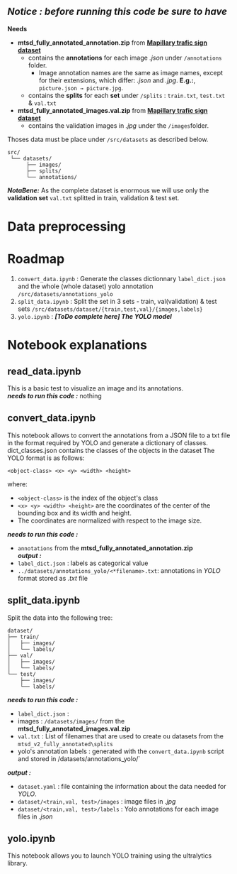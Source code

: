 ***Notice : before running this code be sure to have***
---
**Needs**  
* **mtsd_fully_annotated_annotation.zip** from [**Mapillary trafic sign dataset**](https://www.mapillary.com/dataset/trafficsign)
    * contains the **annotations** for each image *.json* under `/annotations` folder.
        * Image annotation names are the same as image names, except for their extensions, which differ: *.json* and *.jpg*. **E.g.:**, `picture.json → picture.jpg`.
    * contains the **splits** for each **set** under `/splits` : `train.txt`, `test.txt` & `val.txt` 
* **mtsd_fully_annotated_images.val.zip** from [**Mapillary trafic sign dataset**](https://www.mapillary.com/dataset/trafficsign)
    * contains the validation images in *.jpg* under the `/images`folder. 

Thoses data must be place under `/src/datasets` as described below.
```
src/ 
 └── datasets/ 
      ├── images/
      ├── splits/
      └── annotations/
```

***NotaBene:*** As the complete dataset is enormous we will use only the **validation set** `val.txt` splitted in train, validation & test set. 

# Data preprocessing
# Roadmap

1.  `convert_data.ipynb` :  Generate the classes dictionnary `label_dict.json` and the whole (whole dataset) yolo annotation `/src/datasets/annotations_yolo` 
2.  `split_data.ipynb` : Split the set in 3 sets - train, val(validation) & test sets `/src/datasets/dataset/{train,test,val}/{images,labels}`
3.  `yolo.ipynb` : ***[ToDo complete here] The YOLO model***


# Notebook explanations

## read_data.ipynb

This is a basic test to visualize an image and its annotations.  
***needs to run this code :*** nothing


## convert_data.ipynb

This notebook allows to convert the annotations from a JSON file to a txt file in the format required by YOLO and generate a dictionary of classes.
dict_classes.json contains the classes of the objects in the dataset
The YOLO format is as follows:
```
<object-class> <x> <y> <width> <height>
```
where:
- `<object-class>` is the index of the object's class
- `<x> <y> <width> <height>` are the coordinates of the center of the bounding box and its width and height.
- The coordinates are normalized with respect to the image size.

***needs to run this code :*** 
* `annotations` from the **mtsd_fully_annotated_annotation.zip**  
***output :***
* `label_dict.json` : labels as categorical value
* `../datasets/annotations_yolo/<*filename>.txt`: annotations in *YOLO* format stored as *.txt* file  

## split_data.ipynb

Split the data into the following tree:

```
dataset/
├── train/
│   ├── images/
│   └── labels/
├── val/
│   ├── images/
│   └── labels/
└── test/
    ├── images/
    └── labels/
```
***needs to run this code :***
* `label_dict.json` : 
* images : `/datasets/images/` from the **mtsd_fully_annotated_images.val.zip**
* `val.txt` : List of filenames that are used to create ou datasets from the `mtsd_v2_fully_annotated\splits`
* yolo's annotation labels : generated with the `convert_data.ipynb` script and stored in  /datasets/annotations_yolo/`

***output :***
* `dataset.yaml` : file containing the information about the data needed for *YOLO*.
* `dataset/<train,val, test>/images` : image files in *.jpg*
* `dataset/<train,val, test>/labels` : Yolo annotations for each image files in *.json*


## yolo.ipynb

This notebook allows you to launch YOLO training using the ultralytics library.



